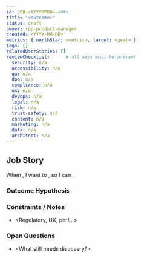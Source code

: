 ```yaml
---
id: JOB-<YYYYMMDD>-<##>
title: "<outcome>"
status: draft
owner: rpp-product-manager
created: <YYYY-MM-DD>
metrics: { northStar: <metric>, target: <goal> }
tags: []
relatedUserStories: []
reviewChecklist:      # all keys must be present
  security: n/a
  accessibility: n/a
  qa: n/a
  dpo: n/a
  compliance: n/a
  ux: n/a
  devops: n/a
  legal: n/a
  risk: n/a
  trust-safety: n/a
  content: n/a
  marketing: n/a
  data: n/a
  architect: n/a
---
```

## Job Story
When **<TRIGGER>**, I want to **<MOTIVATION>**, so I can **<EXPECTED OUTCOME>**.

### Outcome Hypothesis
<Quantified belief>

### Constraints / Notes
* <Regulatory, UX, perf…>

### Open Questions
* <What still needs discovery?>

